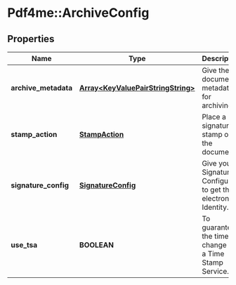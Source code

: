 # Pdf4me::ArchiveConfig

## Properties
Name | Type | Description | Notes
------------ | ------------- | ------------- | -------------
**archive_metadata** | [**Array&lt;KeyValuePairStringString&gt;**](KeyValuePairStringString.md) | Give the documents metadata for archiving. | 
**stamp_action** | [**StampAction**](StampAction.md) | Place a signature stamp on to the document. | [optional] 
**signature_config** | [**SignatureConfig**](SignatureConfig.md) | Give your Signature Configure to get the electronical Identity. | [optional] 
**use_tsa** | **BOOLEAN** | To guarantee the time of change use a Time Stamp Service. | [optional] 


